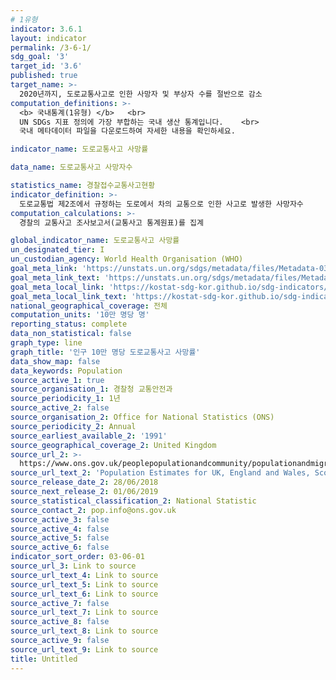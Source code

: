 ```yaml
---
# 1유형 
indicator: 3.6.1
layout: indicator
permalink: /3-6-1/
sdg_goal: '3'
target_id: '3.6'
published: true
target_name: >-
  2020년까지, 도로교통사고로 인한 사망자 및 부상자 수를 절반으로 감소
computation_definitions: >-
  <b> 국내통계(1유형) </b>   <br>
  UN SDGs 지표 정의에 가장 부합하는 국내 생산 통계입니다.    <br>
  국내 메타데이터 파일을 다운로드하여 자세한 내용을 확인하세요.

indicator_name: 도로교통사고 사망률

data_name: 도로교통사고 사망자수 

statistics_name: 경찰접수교통사고현황
indicator_definition: >-
  도로교통법 제2조에서 규정하는 도로에서 차의 교통으로 인한 사고로 발생한 사망자수
computation_calculations: >-
  경찰의 교통사고 조사보고서(교통사고 통계원표)를 집계

global_indicator_name: 도로교통사고 사망률
un_designated_tier: I
un_custodian_agency: World Health Organisation (WHO)
goal_meta_link: 'https://unstats.un.org/sdgs/metadata/files/Metadata-03-06-01.pdf'
goal_meta_link_text: 'https://unstats.un.org/sdgs/metadata/files/Metadata-03-06-01.pdf'
goal_meta_local_link: 'https://kostat-sdg-kor.github.io/sdg-indicators/public/data/Metadata-03-06-01_KOR.pdf'
goal_meta_local_link_text: 'https://kostat-sdg-kor.github.io/sdg-indicators/public/data/Metadata-03-06-01_KOR.pdf'
national_geographical_coverage: 전체
computation_units: '10만 명당 명'
reporting_status: complete
data_non_statistical: false
graph_type: line
graph_title: '인구 10만 명당 도로교통사고 사망률'
data_show_map: false
data_keywords: Population
source_active_1: true
source_organisation_1: 경찰청 교통안전과
source_periodicity_1: 1년
source_active_2: false
source_organisation_2: Office for National Statistics (ONS)
source_periodicity_2: Annual
source_earliest_available_2: '1991'
source_geographical_coverage_2: United Kingdom
source_url_2: >-
  https://www.ons.gov.uk/peoplepopulationandcommunity/populationandmigration/populationestimates/datasets/populationestimatesforukenglandandwalesscotlandandnorthernireland
source_url_text_2: 'Population Estimates for UK, England and Wales, Scotland and Northern Ireland'
source_release_date_2: 28/06/2018
source_next_release_2: 01/06/2019
source_statistical_classification_2: National Statistic
source_contact_2: pop.info@ons.gov.uk
source_active_3: false
source_active_4: false
source_active_5: false
source_active_6: false
indicator_sort_order: 03-06-01
source_url_3: Link to source
source_url_text_4: Link to source
source_url_text_5: Link to source
source_url_text_6: Link to source
source_active_7: false
source_url_text_7: Link to source
source_active_8: false
source_url_text_8: Link to source
source_active_9: false
source_url_text_9: Link to source
title: Untitled
---
```

